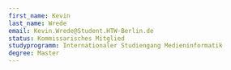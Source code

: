 ```yaml
---
first_name: Kevin
last_name: Wrede
email: Kevin.Wrede@Student.HTW-Berlin.de
status: Kommissarisches Mitglied
studyprogramm: Internationaler Studiengang Medieninformatik
degree: Master
---
```

